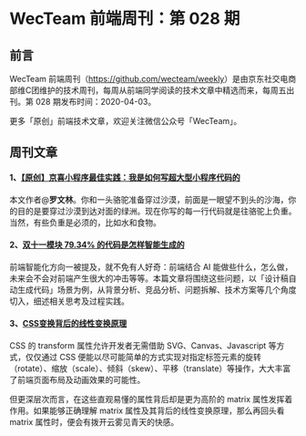 
# WecTeam 前端周刊：第 028 期

## 前言

WecTeam 前端周刊（<https://github.com/wecteam/weekly>）是由京东社交电商部维C团维护的技术周刊，每周从前端同学阅读的技术文章中精选而来，每周五出刊。第 028 期发布时间：2020-04-03。

更多「原创」前端技术文章，欢迎关注微信公众号「WecTeam」。

## 周刊文章

#### 1、[【原创】京喜小程序最佳实践：我是如何写超大型小程序代码的](https://mp.weixin.qq.com/s/tJN3Yz6usSt9LG37_pN7dw)

本文作者@**罗文林**。你和一头骆驼准备穿过沙漠，前面是一眼望不到头的沙海，你的目的是要穿过沙漠到达对面的绿洲。现在你写的每一行代码就是往骆驼上负重。当然，有些负重是必须的，比如水和食物。

#### 2、[双十一模块 79.34% 的代码是怎样智能生成的](https://juejin.im/post/5e14270e6fb9a0483d6ec691)

前端智能化方向一被提及，就不免有人好奇：前端结合 AI 能做些什么，怎么做，未来会不会对前端产生很大的冲击等等。本篇文章将围绕这些问题，以「设计稿自动生成代码」场景为例，从背景分析、竞品分析、问题拆解、技术方案等几个角度切入，细述相关思考及过程实践。

#### 3、[CSS变换背后的线性变换原理](https://mp.weixin.qq.com/s/Xp6xneVFDyGAfj9s1ONSFQ)

CSS 的 transform 属性允许开发者无需借助 SVG、Canvas、Javascript 等方式，仅仅通过 CSS 便能以尽可能简单的方式实现对指定标签元素的旋转（rotate）、缩放（scale）、倾斜（skew）、平移（translate）等操作，大大丰富了前端页面布局及动画效果的可能性。

但更深层次而言，在这些直观易懂的属性背后却是更为高阶的 matrix 属性发挥着作用。如果能够正确理解 matrix 属性及其背后的线性变换原理，那么再回头看 matrix 属性时，便会有拨开云雾见青天的快感。

